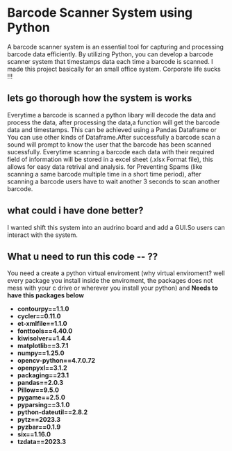 # Barcode Scanner System using Python 
<p>A barcode scanner system is an essential tool for capturing and processing barcode data efficiently. By utilizing Python, you can develop a barcode scanner system that timestamps data each time a barcode is scanned. I made this project basically for an small office system. Corporate life sucks !!!</p>

## lets go thorough how the system is works
<p>Everytime a barcode is scanned a python libary will decode the data and process the data, after processing the data,a function will get the barcode data and timestamps. This can be achieved using a Pandas Dataframe or You can use other kinds of Dataframe.After successfully a barcode scan a sound will prompt to know the user that the barcode has been scanned sucessfully.
Everytime scanning a barcode each data with their required field of information will be stored in a excel sheet (.xlsx Format file), this allows for easy data retrival and analysis.
for Preventing Spams (like scanning a same barcode multiple time in a short time period), after scanning a barcode users have to wait another 3 seconds to scan another barcode.</p>

## what could i have done better?
<p> I wanted shift this system into an audrino board and add a GUI.So users can interact with the system.</p>

## What u need to run this code -- ??
<p>You need a create a python virtual enviroment (why virtual enviroment? well every package you install inside the enviroment, the packages does not mess with your c drive or wherever you install your python) and <b>Needs to have this packages below <b>

- contourpy==1.1.0
- cycler==0.11.0
- et-xmlfile==1.1.0   
- fonttools==4.40.0
- kiwisolver==1.4.4
- matplotlib==3.7.1
- numpy==1.25.0
- opencv-python==4.7.0.72
- openpyxl==3.1.2
- packaging==23.1
- pandas==2.0.3
- Pillow==9.5.0
- pygame==2.5.0
- pyparsing==3.1.0
- python-dateutil==2.8.2
- pytz==2023.3
- pyzbar==0.1.9
- six==1.16.0
- tzdata==2023.3




